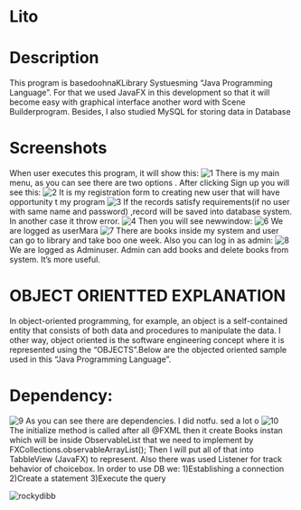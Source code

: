 # Lito
# Description
This program is basedoohnaKLibrary Systuesming “Java
Programming Language”. For that we used JavaFX in this
development so that it will become easy with graphical interface
another word with Scene Builderprogram.
Besides, I also studied MySQL for storing data in Database
# Screenshots
When user executes this program, it will show this:
![1](https://user-images.githubusercontent.com/49916341/97720476-84f52c00-1af2-11eb-854d-96bfe485d73d.png)
There is my main menu, as you can see there are two options .
After clicking Sign up you will see this:
![2](https://user-images.githubusercontent.com/49916341/97720479-86beef80-1af2-11eb-8088-7b66bf8723d3.png)
It is my registration form to creating new user that will have opportunity t
my program
![3](https://user-images.githubusercontent.com/49916341/97720481-86beef80-1af2-11eb-8461-e7cbf07a44a9.png)
If the records satisfy requirements(if no user with same name and
password) ,record will be saved into database system. In another case it
throw error.
![4](https://user-images.githubusercontent.com/49916341/97720483-87578600-1af2-11eb-9b87-71fad2d6cc3c.png)
Then you will see newwindow:
![6](https://user-images.githubusercontent.com/49916341/97720487-87f01c80-1af2-11eb-8ce3-eafb35329f10.png)
We are logged as userMara
![7](https://user-images.githubusercontent.com/49916341/97720488-87f01c80-1af2-11eb-96ee-f1a15d71e163.png)
There are books inside my system and user can go to library and take boo
one week.
Also you can log in as admin:
![8](https://user-images.githubusercontent.com/49916341/97720490-8888b300-1af2-11eb-80e6-f0aa3c8849fe.png)
We are logged as Adminuser.
Admin can add books and delete books from system. It’s more useful.
# OBJECT ORIENTTED EXPLANATION
In object-oriented programming, for example, an object is a self-contained
entity that consists of both data and procedures to manipulate the data. I
other way, object oriented is the software engineering concept where it is
represented using the “OBJECTS”.Below are the objected oriented sample
used in this “Java Programming Language”.
# Dependency:

![9](https://user-images.githubusercontent.com/49916341/97720493-8888b300-1af2-11eb-8389-3faa76b6b970.png)
As you can see there are dependencies. I did notfu. sed a lot o
![10](https://user-images.githubusercontent.com/49916341/97720496-8888b300-1af2-11eb-8cc2-f066dcba8e5f.png)
The initialize method is called after all @FXML then it create Books instan
which will be inside ObservableList that we need to implement by
FXCollections.observableArrayList();
Then I will put all of that into TabbleView (JavaFX) to represent.
Also there was used Listener for track behavior of choicebox.
In order to use DB we:
1)Establishing a connection
2)Create a statement
3)Execute the query

![rockydibb](https://user-images.githubusercontent.com/49916341/102119910-04a14500-3e6c-11eb-8b4c-b7bef51d31e4.jpg)

